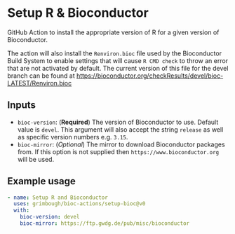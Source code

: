 # Setup R & Bioconductor

GitHub Action to install the appropriate version of R for a given version of Bioconductor.

The action will also install the `Renviron.bioc` file used by the Bioconductor Build System to enable settings that will cause `R CMD check` to throw an error that are not activated by default.  The current version of this file for the devel branch can be found at https://bioconductor.org/checkResults/devel/bioc-LATEST/Renviron.bioc

## Inputs

- `bioc-version`: (**Required**) The version of Bioconductor to use.  Default value is `devel`. This argument will also accept the string `release` as well as specific version numbers e.g. `3.15`.
- `bioc-mirror`: (*Optional*) The mirror to download Bioconductor packages from.  If this option is not supplied then `https://www.bioconductor.org` will be used.

## Example usage

```yaml
- name: Setup R and Bioconductor
  uses: grimbough/bioc-actions/setup-bioc@v0
  with:
    bioc-version: devel
    bioc-mirror: https://ftp.gwdg.de/pub/misc/bioconductor
```
